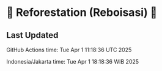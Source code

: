 
# 🌳 Reforestation (Reboisasi) 🌲

## Last Updated

GitHub Actions time: Tue Apr  1 11:18:36 UTC 2025

Indonesia/Jakarta time: Tue Apr  1 18:18:36 WIB 2025

